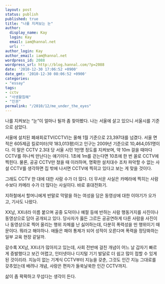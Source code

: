 ```yaml
---
layout: post
status: publish
published: true
title: "나를 지켜보는 눈"
author:
  display_name: Kay
  login: Kay
  email: iam@hannal.net
  url: ''
author_login: Kay
author_email: iam@hannal.net
wordpress_id: 2088
wordpress_url: http://blog.hannal.com/?p=2088
date: '2010-12-30 17:06:52 +0900'
date_gmt: '2010-12-30 08:06:52 +0900'
categories:
- "essay"
tags:
- cctv
- "사생활침해"
- "인권"
permalink: "/2010/12/me_under_the_eyes"
---
```

<p>나를 지켜보는 “눈”이 얼마나 될까 좀 찾아봤다. 나는 서울에 살고 있으니 서울시를 기준으로 삼았다.</p>
<p>서울에 설치된 폐쇄회로TV(CCTV)는 올해 1월 기준으로 23,397대를 넘겼다. 서울 면적은 605제곱 킬로미터(약 183,013평)이고 인구는 2009년 기준으로 10,464,051명이다. 이 말은 CCTV 2.3대 당 서울 시민 1만명 정도를 지켜보며, 약 10m 걸을 때마다 CCTV를 하나씩 만난다는 얘기이다. 1초에 1m를 걷는다면 10초에 한 번 꼴로 CCTV에 찍힌다. 물론, 공공 CCTV만 쳤을 때 이러하며, 명확한 설치대수 조차 파악할 수 없는 사설 CCTV를 생각하면 집 밖에 나서면 CCTV에 찍히고 있다고 보는 게 맞을 것이다.</p>
<p>그래도 CCTV 한 대에 대한 사람 수가 더 많다. 더 무서운 사실은 카메라에 찍히는 사람 수보다 카메라 수가 더 많다는 사실이다. 바로 휴대전화기.</p>
<p>지하철에서 할머니에게 반말로 막말을 하는 여성을 담은 동영상에 대한 이야기가 오가고, 기사도 나왔다.</p>
<p>XX남, XX녀라 이름 붙으며 공중 도덕이나 예절 등에 반하는 사람 행동거지를 사진이나 동영상으로 담아 공개되고 있다. 당사자가 옳든 그르든 공공연하게 다른 사람을 사진이나 동영상으로 찍어 올리는 행위 자체를 난 싫어하는데, 다분히 폭력성을 띤 행위이기 때문이다. 뭐라고 해야하나. 애들은 패야 통제가 되어 성적이 오른다며 폭력을 정당화하는 일부 교육 현장 같달까.</p>
<p>갈수록 XX남, XX녀가 많아지고 있는데, 사회 전반에 걸친 개념이 어느 날 갑자기 빠르게 증발했다고 보긴 어렵고, 인터넷이나 디지털 기기 발달로 더 쉽고 많이 접할 수 있게 된 것이리라.  지능이 없는 기계식 CCTV부터 지능을 갖춘, 그것도 인간 지능 그대로를 갖추었는데 배려나 개념, 사랑은 편차가 들쑥날쑥한 인간 CCTV까지.</p>
<p>삶이 좀 팍팍하고 무섭다는 생각이 든다.</p>
